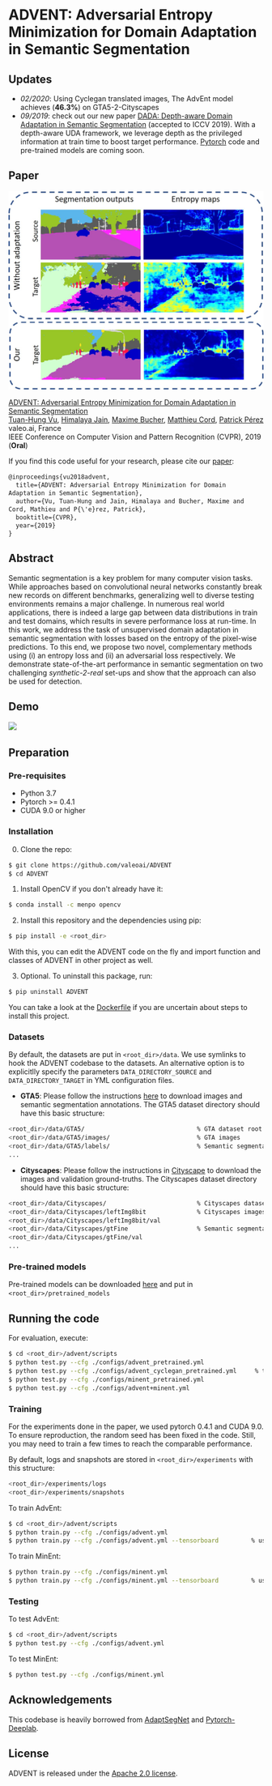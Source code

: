 # ADVENT: Adversarial Entropy Minimization for Domain Adaptation in Semantic Segmentation

## Updates
- *02/2020*: Using Cyclegan translated images, The AdvEnt model achieves (**46.3%**) on GTA5-2-Cityscapes
- *09/2019*: check out our new paper [DADA: Depth-aware Domain Adaptation in Semantic Segmentation](https://arxiv.org/abs/1904.01886) (accepted to ICCV 2019). With a depth-aware UDA framework, we leverage depth as the privileged information at train time to boost target performance. [Pytorch](https://github.com/valeoai/DADA) code and pre-trained models are coming soon.

## Paper
![](./teaser.jpg)

[ADVENT: Adversarial Entropy Minimization for Domain Adaptation in Semantic Segmentation](https://arxiv.org/abs/1811.12833)  
 [Tuan-Hung Vu](https://tuanhungvu.github.io/),  [Himalaya Jain](https://himalayajain.github.io/), [Maxime Bucher](https://maximebucher.github.io/), [Matthieu Cord](http://webia.lip6.fr/~cord/), [Patrick Pérez](https://ptrckprz.github.io/)  
 valeo.ai, France  
 IEEE Conference on Computer Vision and Pattern Recognition (CVPR), 2019 (**Oral**)

If you find this code useful for your research, please cite our [paper](https://arxiv.org/abs/1811.12833):

```
@inproceedings{vu2018advent,
  title={ADVENT: Adversarial Entropy Minimization for Domain Adaptation in Semantic Segmentation},
  author={Vu, Tuan-Hung and Jain, Himalaya and Bucher, Maxime and Cord, Mathieu and P{\'e}rez, Patrick},
  booktitle={CVPR},
  year={2019}
}
```

## Abstract
Semantic segmentation is a key problem for many computer vision tasks. While approaches based on convolutional neural networks constantly break new records on different benchmarks, generalizing well to diverse testing environments remains a major challenge. In numerous real world applications, there is indeed a large gap between data distributions in train and test domains, which results in severe performance loss at run-time. In this work, we address the task of unsupervised domain adaptation in semantic segmentation with losses based on the entropy of the pixel-wise predictions. To this end, we propose two novel, complementary methods using (i) an entropy loss and (ii) an adversarial loss respectively. We demonstrate state-of-the-art performance in semantic segmentation on two challenging *synthetic-2-real* set-ups and show that the approach can also be used for detection.

## Demo
[![](http://img.youtube.com/vi/Ihmz0yEqrq0/0.jpg)](http://www.youtube.com/watch?v=Ihmz0yEqrq0 "")

## Preparation

### Pre-requisites
* Python 3.7
* Pytorch >= 0.4.1
* CUDA 9.0 or higher

### Installation
0. Clone the repo:
```bash
$ git clone https://github.com/valeoai/ADVENT
$ cd ADVENT
```

1. Install OpenCV if you don't already have it:

```bash
$ conda install -c menpo opencv
```

2. Install this repository and the dependencies using pip:
```bash
$ pip install -e <root_dir>
```

With this, you can edit the ADVENT code on the fly and import function 
and classes of ADVENT in other project as well.

3. Optional. To uninstall this package, run:
```bash
$ pip uninstall ADVENT
```

You can take a look at the [Dockerfile](./Dockerfile) if you are uncertain about steps to install this project.

### Datasets
By default, the datasets are put in ```<root_dir>/data```. We use symlinks to hook the ADVENT codebase to the datasets. An alternative option is to explicitlly specify the parameters ```DATA_DIRECTORY_SOURCE``` and ```DATA_DIRECTORY_TARGET``` in YML configuration files.

* **GTA5**: Please follow the instructions [here](https://download.visinf.tu-darmstadt.de/data/from_games/) to download images and semantic segmentation annotations. The GTA5 dataset directory should have this basic structure:
```bash
<root_dir>/data/GTA5/                               % GTA dataset root
<root_dir>/data/GTA5/images/                        % GTA images
<root_dir>/data/GTA5/labels/                        % Semantic segmentation labels
...
```

* **Cityscapes**: Please follow the instructions in [Cityscape](https://www.cityscapes-dataset.com/) to download the images and validation ground-truths. The Cityscapes dataset directory should have this basic structure:
```bash
<root_dir>/data/Cityscapes/                         % Cityscapes dataset root
<root_dir>/data/Cityscapes/leftImg8bit              % Cityscapes images
<root_dir>/data/Cityscapes/leftImg8bit/val
<root_dir>/data/Cityscapes/gtFine                   % Semantic segmentation labels
<root_dir>/data/Cityscapes/gtFine/val
...
```

### Pre-trained models
Pre-trained models can be downloaded [here](https://github.com/valeoai/ADVENT/releases) and put in ```<root_dir>/pretrained_models```

## Running the code
For evaluation, execute:
```bash
$ cd <root_dir>/advent/scripts
$ python test.py --cfg ./configs/advent_pretrained.yml
$ python test.py --cfg ./configs/advent_cyclegan_pretrained.yml 	% trained on cycleGAN translated images
$ python test.py --cfg ./configs/minent_pretrained.yml
$ python test.py --cfg ./configs/advent+minent.yml
```

### Training
For the experiments done in the paper, we used pytorch 0.4.1 and CUDA 9.0. To ensure reproduction, the random seed has been fixed in the code. Still, you may need to train a few times to reach the comparable performance.

By default, logs and snapshots are stored in ```<root_dir>/experiments``` with this structure:
```bash
<root_dir>/experiments/logs
<root_dir>/experiments/snapshots
```

To train AdvEnt:
```bash
$ cd <root_dir>/advent/scripts
$ python train.py --cfg ./configs/advent.yml
$ python train.py --cfg ./configs/advent.yml --tensorboard         % using tensorboard
```
To train MinEnt:
```bash
$ python train.py --cfg ./configs/minent.yml
$ python train.py --cfg ./configs/minent.yml --tensorboard         % using tensorboard
```

### Testing
To test AdvEnt:
```bash
$ cd <root_dir>/advent/scripts
$ python test.py --cfg ./configs/advent.yml
```
To test MinEnt:
```bash
$ python test.py --cfg ./configs/minent.yml
```

## Acknowledgements
This codebase is heavily borrowed from [AdaptSegNet](https://github.com/wasidennis/AdaptSegNet) and [Pytorch-Deeplab](https://github.com/speedinghzl/Pytorch-Deeplab).

## License
ADVENT is released under the [Apache 2.0 license](./LICENSE).
